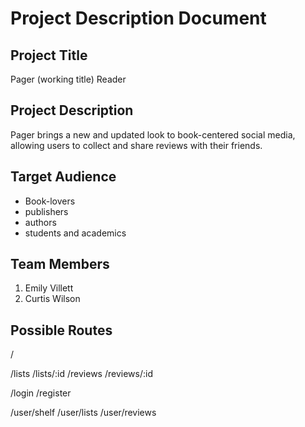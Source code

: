 # Project Description Document

## Project Title

Pager (working title)
Reader

## Project Description

Pager brings a new and updated look to book-centered social media, allowing users to collect and share reviews with their friends. 

## Target Audience

- Book-lovers
- publishers
- authors
- students and academics

## Team Members

1. Emily Villett
2. Curtis Wilson

## Possible Routes
/

/lists
/lists/:id
/reviews
/reviews/:id

/login
/register

/user/shelf
/user/lists
/user/reviews